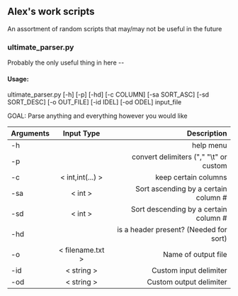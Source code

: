 ## Alex's work scripts
An assortment of random scripts that may/may not be useful in the future

### ultimate_parser.py
Probably the only useful thing in here --

#### Usage: 
ultimate_parser.py [-h] [-p] [-hd] [-c COLUMN] [-sa SORT_ASC]
                          [-sd SORT_DESC] [-o OUT_FILE] [-id IDEL] [-od ODEL]
                          input_file

GOAL: Parse anything and everything however you would like


| Arguments |    Input Type     | Description                           |
| ----------|:-----------------:| -------------------------------------:|
| -h        |                   | help menu                             |
| -p        |                   | convert delimiters ("," "\t" or custom|
| -c        | < int,int(...) >  | keep certain columns                  |
| -sa       | < int >           | Sort ascending by a certain column #  |
| -sd       | < int >           | Sort descending by a certain column # |
| -hd       |                   | is a header present? (Needed for sort)|
| -o        | < filename.txt >  | Name of output file                   |
| -id       | < string >        | Custom input delimiter                |
| -od       | < string >        | Custom output delimiter               |


